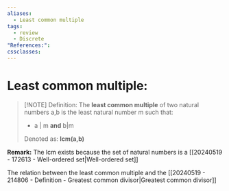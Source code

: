 ```yaml
---
aliases:
  - Least common multiple
tags:
  - review
  - Discrete
"References:": 
cssclasses:
---
```

# Least common multiple: 


> [!NOTE] Definition: 
> The **least common multiple** of two natural numbers a,b is the least natural number m such that: 
> + a | m **and** b|m
>   
> Denoted as: **lcm(a,b)**

**Remark:** The lcm exists because the set of natural numbers is a [[20240519 - 172613 - Well-ordered set|Well-ordered set]]

The relation between the least common multiple and the [[20240519 - 214806 - Definition - Greatest common divisor|Greatest common divisor]] 
